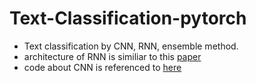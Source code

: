 # Text-Classification-pytorch
- Text classification by CNN, RNN, ensemble method.
- architecture of RNN is similiar to this [paper](http://aaai.org/ocs/index.php/AAAI/AAAI15/paper/download/9745/9552)
- code about CNN is referenced to [here](https://github.com/galsang/CNN-sentence-classification-pytorch)
